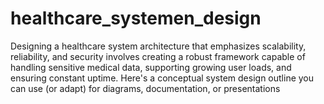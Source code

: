 # healthcare_systemen_design
Designing a healthcare system architecture that emphasizes scalability, reliability, and security involves creating a robust framework capable of handling sensitive medical data, supporting growing user loads, and ensuring constant uptime. Here's a conceptual system design outline you can use (or adapt) for diagrams, documentation, or presentations
